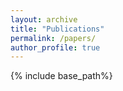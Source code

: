 ```yaml
---
layout: archive
title: "Publications"
permalink: /papers/
author_profile: true
---
```


{% include base_path%}
